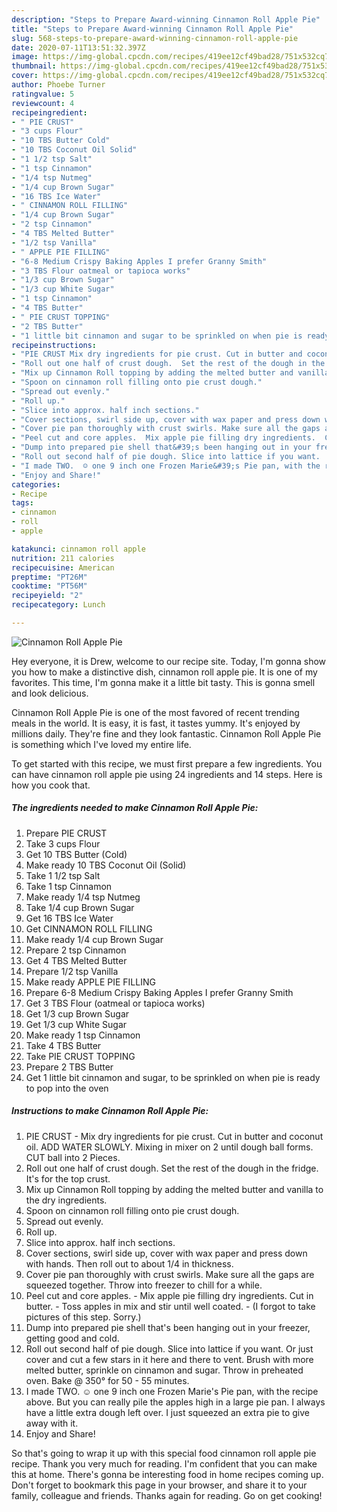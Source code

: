 ```yaml
---
description: "Steps to Prepare Award-winning Cinnamon Roll Apple Pie"
title: "Steps to Prepare Award-winning Cinnamon Roll Apple Pie"
slug: 568-steps-to-prepare-award-winning-cinnamon-roll-apple-pie
date: 2020-07-11T13:51:32.397Z
image: https://img-global.cpcdn.com/recipes/419ee12cf49bad28/751x532cq70/cinnamon-roll-apple-pie-recipe-main-photo.jpg
thumbnail: https://img-global.cpcdn.com/recipes/419ee12cf49bad28/751x532cq70/cinnamon-roll-apple-pie-recipe-main-photo.jpg
cover: https://img-global.cpcdn.com/recipes/419ee12cf49bad28/751x532cq70/cinnamon-roll-apple-pie-recipe-main-photo.jpg
author: Phoebe Turner
ratingvalue: 5
reviewcount: 4
recipeingredient:
- " PIE CRUST"
- "3 cups Flour"
- "10 TBS Butter Cold"
- "10 TBS Coconut Oil Solid"
- "1 1/2 tsp Salt"
- "1 tsp Cinnamon"
- "1/4 tsp Nutmeg"
- "1/4 cup Brown Sugar"
- "16 TBS Ice Water"
- " CINNAMON ROLL FILLING"
- "1/4 cup Brown Sugar"
- "2 tsp Cinnamon"
- "4 TBS Melted Butter"
- "1/2 tsp Vanilla"
- " APPLE PIE FILLING"
- "6-8 Medium Crispy Baking Apples I prefer Granny Smith"
- "3 TBS Flour oatmeal or tapioca works"
- "1/3 cup Brown Sugar"
- "1/3 cup White Sugar"
- "1 tsp Cinnamon"
- "4 TBS Butter"
- " PIE CRUST TOPPING"
- "2 TBS Butter"
- "1 little bit cinnamon and sugar to be sprinkled on when pie is ready to pop into the oven"
recipeinstructions:
- "PIE CRUST Mix dry ingredients for pie crust. Cut in butter and coconut oil.  ADD WATER SLOWLY. Mixing in mixer on 2 until dough ball forms. CUT ball into 2 Pieces."
- "Roll out one half of crust dough.  Set the rest of the dough in the fridge. It&#39;s for the top crust."
- "Mix up Cinnamon Roll topping by adding the melted butter and vanilla to the dry ingredients."
- "Spoon on cinnamon roll filling onto pie crust dough."
- "Spread out evenly."
- "Roll up."
- "Slice into approx. half inch sections."
- "Cover sections, swirl side up, cover with wax paper and press down with hands. Then roll out to about 1/4 in thickness."
- "Cover pie pan thoroughly with crust swirls. Make sure all the gaps are squeezed together. Throw into freezer to chill for a while."
- "Peel cut and core apples.  Mix apple pie filling dry ingredients.  Cut in butter.  Toss apples in mix and stir until well coated.  (I forgot to take pictures of this step.  Sorry.)"
- "Dump into prepared pie shell that&#39;s been hanging out in your freezer, getting good and cold."
- "Roll out second half of pie dough. Slice into lattice if you want.  Or just cover and cut a few stars in it here and there to vent. Brush with more melted butter,  sprinkle on cinnamon and sugar. Throw in preheated oven. Bake @ 350° for 50 - 55 minutes."
- "I made TWO.  ☺ one 9 inch one Frozen Marie&#39;s Pie pan, with the recipe above. But you can really pile the apples high in a large pie pan.  I always have a little extra dough left over.  I just squeezed an extra pie to give away with it."
- "Enjoy and Share!"
categories:
- Recipe
tags:
- cinnamon
- roll
- apple

katakunci: cinnamon roll apple 
nutrition: 211 calories
recipecuisine: American
preptime: "PT26M"
cooktime: "PT56M"
recipeyield: "2"
recipecategory: Lunch

---
```



![Cinnamon Roll Apple Pie](https://img-global.cpcdn.com/recipes/419ee12cf49bad28/751x532cq70/cinnamon-roll-apple-pie-recipe-main-photo.jpg)

Hey everyone, it is Drew, welcome to our recipe site. Today, I'm gonna show you how to make a distinctive dish, cinnamon roll apple pie. It is one of my favorites. This time, I'm gonna make it a little bit tasty. This is gonna smell and look delicious.

Cinnamon Roll Apple Pie is one of the most favored of recent trending meals in the world. It is easy, it is fast, it tastes yummy. It's enjoyed by millions daily. They're fine and they look fantastic. Cinnamon Roll Apple Pie is something which I've loved my entire life.




To get started with this recipe, we must first prepare a few ingredients. You can have cinnamon roll apple pie using 24 ingredients and 14 steps. Here is how you cook that.

##### The ingredients needed to make Cinnamon Roll Apple Pie:

1. Prepare  PIE CRUST
1. Take 3 cups Flour
1. Get 10 TBS Butter (Cold)
1. Make ready 10 TBS Coconut Oil (Solid)
1. Take 1 1/2 tsp Salt
1. Take 1 tsp Cinnamon
1. Make ready 1/4 tsp Nutmeg
1. Take 1/4 cup Brown Sugar
1. Get 16 TBS Ice Water
1. Get  CINNAMON ROLL FILLING
1. Make ready 1/4 cup Brown Sugar
1. Prepare 2 tsp Cinnamon
1. Get 4 TBS Melted Butter
1. Prepare 1/2 tsp Vanilla
1. Make ready  APPLE PIE FILLING
1. Prepare 6-8 Medium Crispy Baking Apples I prefer Granny Smith
1. Get 3 TBS Flour (oatmeal or tapioca works)
1. Get 1/3 cup Brown Sugar
1. Get 1/3 cup White Sugar
1. Make ready 1 tsp Cinnamon
1. Take 4 TBS Butter
1. Take  PIE CRUST TOPPING
1. Prepare 2 TBS Butter
1. Get 1 little bit cinnamon and sugar, to be sprinkled on when pie is ready to pop into the oven




##### Instructions to make Cinnamon Roll Apple Pie:

1. PIE CRUST - Mix dry ingredients for pie crust. Cut in butter and coconut oil.  ADD WATER SLOWLY. Mixing in mixer on 2 until dough ball forms. CUT ball into 2 Pieces.
1. Roll out one half of crust dough.  Set the rest of the dough in the fridge. It&#39;s for the top crust.
1. Mix up Cinnamon Roll topping by adding the melted butter and vanilla to the dry ingredients.
1. Spoon on cinnamon roll filling onto pie crust dough.
1. Spread out evenly.
1. Roll up.
1. Slice into approx. half inch sections.
1. Cover sections, swirl side up, cover with wax paper and press down with hands. Then roll out to about 1/4 in thickness.
1. Cover pie pan thoroughly with crust swirls. Make sure all the gaps are squeezed together. Throw into freezer to chill for a while.
1. Peel cut and core apples.  - Mix apple pie filling dry ingredients.  Cut in butter.  - Toss apples in mix and stir until well coated.  - (I forgot to take pictures of this step.  Sorry.)
1. Dump into prepared pie shell that&#39;s been hanging out in your freezer, getting good and cold.
1. Roll out second half of pie dough. Slice into lattice if you want.  Or just cover and cut a few stars in it here and there to vent. Brush with more melted butter,  sprinkle on cinnamon and sugar. Throw in preheated oven. Bake @ 350° for 50 - 55 minutes.
1. I made TWO.  ☺ one 9 inch one Frozen Marie&#39;s Pie pan, with the recipe above. But you can really pile the apples high in a large pie pan.  I always have a little extra dough left over.  I just squeezed an extra pie to give away with it.
1. Enjoy and Share!




So that's going to wrap it up with this special food cinnamon roll apple pie recipe. Thank you very much for reading. I'm confident that you can make this at home. There's gonna be interesting food in home recipes coming up. Don't forget to bookmark this page in your browser, and share it to your family, colleague and friends. Thanks again for reading. Go on get cooking!
